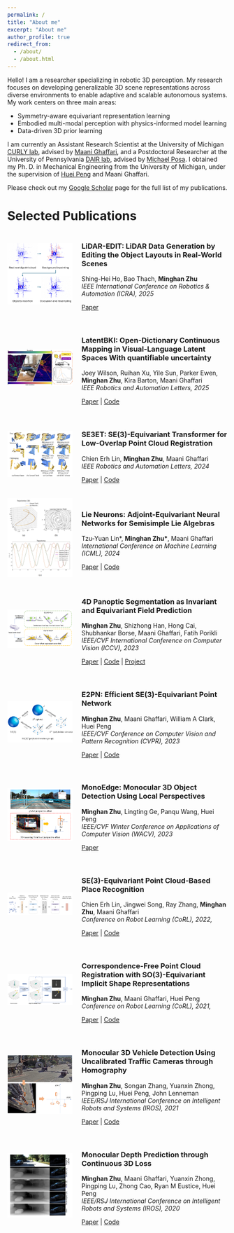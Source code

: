 ```yaml
---
permalink: /
title: "About me"
excerpt: "About me"
author_profile: true
redirect_from: 
  - /about/
  - /about.html
---
```


Hello! I am a researcher specializing in robotic 3D perception. My research focuses on developing generalizable 3D scene representations across diverse environments to enable adaptive and scalable autonomous systems. My work centers on three main areas: 
- Symmetry-aware equivariant representation learning
- Embodied multi-modal perception with physics-informed model learning
- Data-driven 3D prior learning

I am currently an Assistant Research Scientist at the University of Michigan [CURLY lab](https://curly.engin.umich.edu/), advised by [Maani Ghaffari](https://name.engin.umich.edu/people/ghaffari-maani/), and a Postdoctoral Researcher at the University of Pennsylvania [DAIR lab](https://dair.seas.upenn.edu/), advised by [Michael Posa](https://www.grasp.upenn.edu/people/michael-posa/). I obtained my Ph. D. in Mechanical Engineering from the University of Michigan, under the supervision of [Huei Peng](https://huei.engin.umich.edu/) and Maani Ghaffari. 

Please check out my [Google Scholar](https://scholar.google.com/citations?user=70CbUXwAAAAJ&hl=en) page for the full list of my publications. 

Selected Publications
======
<div style="display: flex; align-items: center; margin-bottom: 20px;">
    <div style="flex: 0 0 150px;">
        <img src="..\images\thumbnails\lidaredit_square_title.png" alt="SE3ET Thumbnail" style="width: 150px; height: auto;">
    </div>
    <div style="flex: 1; padding-left: 20px;">
        <h3>LiDAR-EDIT: LiDAR Data Generation by Editing the Object Layouts in Real-World Scenes</h3>
        <p>
            Shing-Hei Ho, 
            Bao Thach,
            <strong>Minghan Zhu</strong> <br>
            <em>IEEE International Conference on Robotics & Automation (ICRA), 2025</em>
        </p>
        <p>
            <a href="https://arxiv.org/abs/2410.11783">Paper</a>  
            <!-- | <a href="https://github.com/UMich-CURLY/LatentBKI">Code</a>   -->
            <!-- | <a href="link-to-bibtex">BibTeX</a> -->
        </p>
    </div>
</div>

<div style="display: flex; align-items: center; margin-bottom: 20px;">
    <div style="flex: 0 0 150px;">
        <img src="..\images\thumbnails\latentbki.png" alt="SE3ET Thumbnail" style="width: 150px; height: auto;">
    </div>
    <div style="flex: 1; padding-left: 20px;">
        <h3>LatentBKI: Open-Dictionary Continuous Mapping in Visual-Language Latent Spaces With quantifiable uncertainty</h3>
        <p>
            Joey Wilson, Ruihan Xu, Yile Sun, Parker Ewen, <strong>Minghan Zhu</strong>, Kira Barton, Maani Ghaffari <br>
            <em>IEEE Robotics and Automation Letters, 2025</em>
        </p>
        <p>
            <a href="https://arxiv.org/abs/2412.00592">Paper</a>  
            | <a href="https://github.com/UMich-CURLY/LatentBKI">Code</a>  
            <!-- | <a href="link-to-bibtex">BibTeX</a> -->
        </p>
    </div>
</div>

<div style="display: flex; align-items: center; margin-bottom: 20px;">
    <div style="flex: 0 0 150px;">
        <img src="..\images\thumbnails\se3et.png" alt="SE3ET Thumbnail" style="width: 150px; height: auto;">
    </div>
    <div style="flex: 1; padding-left: 20px;">
        <h3>SE3ET: SE(3)-Equivariant Transformer for Low-Overlap Point Cloud Registration</h3>
        <p>
            Chien Erh Lin, 
            <strong>Minghan Zhu</strong>,
            Maani Ghaffari <br>
            <em>IEEE Robotics and Automation Letters, 2024</em>
        </p>
        <p>
            <a href="https://ieeexplore.ieee.org/abstract/document/10616262">Paper</a> | 
            <a href="https://github.com/UMich-CURLY/SE3ET">Code</a>  
            <!-- | <a href="link-to-bibtex">BibTeX</a> -->
        </p>
    </div>
</div>

<div style="display: flex; align-items: center; margin-bottom: 20px;">
    <div style="flex: 0 0 150px;">
        <img src="..\images\thumbnails\lieneurons.png" alt="SE3ET Thumbnail" style="width: 150px; height: auto;">
    </div>
    <div style="flex: 1; padding-left: 20px;">
        <h3>Lie Neurons: Adjoint-Equivariant Neural Networks for Semisimple Lie Algebras</h3>
        <p>
            Tzu-Yuan Lin*, 
            <strong>Minghan Zhu*</strong>,
            Maani Ghaffari <br>
            <em>International Conference on Machine Learning (ICML), 2024</em>
        </p>
        <p>
            <a href="https://arxiv.org/pdf/2310.04521">Paper</a> | 
            <a href="https://github.com/UMich-CURLY/LieNeurons">Code</a>  
            <!-- | <a href="link-to-bibtex">BibTeX</a> -->
        </p>
    </div>
</div>

<div style="display: flex; align-items: center; margin-bottom: 20px;">
    <div style="flex: 0 0 150px;">
        <img src="..\images\thumbnails\eq4d.png" alt="SE3ET Thumbnail" style="width: 150px; height: auto;">
    </div>
    <div style="flex: 1; padding-left: 20px;">
        <h3>4D Panoptic Segmentation as Invariant and Equivariant Field Prediction</h3>
        <p>
            <strong>Minghan Zhu</strong>, Shizhong Han, Hong Cai, Shubhankar Borse, Maani Ghaffari, Fatih Porikli <br>
            <em>IEEE/CVF International Conference on Computer Vision (ICCV), 2023</em>
        </p>
        <p>
            <a href="https://openaccess.thecvf.com/content/ICCV2023/papers/Zhu_4D_Panoptic_Segmentation_as_Invariant_and_Equivariant_Field_Prediction_ICCV_2023_paper.pdf">Paper</a> | 
            <a href="https://github.com/minghanz/EQ-4D-StOP">Code</a>  
            | <a href="https://eq-4d-panoptic.github.io/">Project</a>
        </p>
    </div>
</div>

<div style="display: flex; align-items: center; margin-bottom: 20px;">
    <div style="flex: 0 0 150px;">
        <img src="..\images\thumbnails\e2pn.png" alt="SE3ET Thumbnail" style="width: 150px; height: auto;">
    </div>
    <div style="flex: 1; padding-left: 20px;">
        <h3>E2PN: Efficient SE(3)-Equivariant Point Network</h3>
        <p>
            <strong>Minghan Zhu</strong>, Maani Ghaffari, William A Clark, Huei Peng <br>
            <em>IEEE/CVF Conference on Computer Vision and Pattern Recognition (CVPR), 2023</em>
        </p>
        <p>
            <a href="https://arxiv.org/pdf/2206.05398">Paper</a> | 
            <a href="https://github.com/minghanz/E2PN">Code</a>  
            <!-- | <a href="https://eq-4d-panoptic.github.io/">Project</a> -->
        </p>
    </div>
</div>

<div style="display: flex; align-items: center; margin-bottom: 20px;">
    <div style="flex: 0 0 150px;">
        <img src="..\images\thumbnails\monoedge.png" alt="SE3ET Thumbnail" style="width: 150px; height: auto;">
    </div>
    <div style="flex: 1; padding-left: 20px;">
        <h3>MonoEdge: Monocular 3D Object Detection Using Local Perspectives</h3>
        <p>
            <strong>Minghan Zhu</strong>, Lingting Ge, Panqu Wang, Huei Peng <br>
            <em>IEEE/CVF Winter Conference on Applications of Computer Vision (WACV), 2023</em>
        </p>
        <p>
            <a href="https://openaccess.thecvf.com/content/WACV2023/papers/Zhu_MonoEdge_Monocular_3D_Object_Detection_Using_Local_Perspectives_WACV_2023_paper.pdf">Paper</a> 
            <!-- | <a href="https://github.com/minghanz/E2PN">Code</a>   -->
            <!-- | <a href="https://eq-4d-panoptic.github.io/">Project</a> -->
        </p>
    </div>
</div>

<div style="display: flex; align-items: center; margin-bottom: 20px;">
    <div style="flex: 0 0 150px;">
        <img src="..\images\thumbnails\placerec.png" alt="SE3ET Thumbnail" style="width: 150px; height: auto;">
    </div>
    <div style="flex: 1; padding-left: 20px;">
        <h3>SE(3)-Equivariant Point Cloud-Based Place Recognition</h3>
        <p>
            Chien Erh Lin, Jingwei Song, Ray Zhang, <strong>Minghan Zhu</strong>, Maani Ghaffari <br>
            <em>Conference on Robot Learning (CoRL), 2022,</em>
        </p>
        <p>
            <a href="https://proceedings.mlr.press/v205/lin23a/lin23a.pdf">Paper</a> | 
            <a href="https://github.com/UMich-CURLY/se3_equivariant_place_recognition">Code</a>  
            <!-- | <a href="link-to-bibtex">BibTeX</a> -->
        </p>
    </div>
</div>

<div style="display: flex; align-items: center; margin-bottom: 20px;">
    <div style="flex: 0 0 150px;">
        <img src="..\images\thumbnails\equivreg.png" alt="SE3ET Thumbnail" style="width: 150px; height: auto;">
    </div>
    <div style="flex: 1; padding-left: 20px;">
        <h3>Correspondence-Free Point Cloud Registration with
SO(3)-Equivariant Implicit Shape Representations</h3>
        <p>
            <strong>Minghan Zhu</strong>, Maani Ghaffari, Huei Peng <br>
            <em>Conference on Robot Learning (CoRL), 2021,</em>
        </p>
        <p>
            <a href="https://proceedings.mlr.press/v164/zhu22b/zhu22b.pdf">Paper</a> | 
            <a href="https://github.com/minghanz/EquivReg">Code</a>  
            <!-- | <a href="link-to-bibtex">BibTeX</a> -->
        </p>
    </div>
</div>

<div style="display: flex; align-items: center; margin-bottom: 20px;">
    <div style="flex: 0 0 150px;">
        <img src="..\images\thumbnails\trafcam3d.png" alt="SE3ET Thumbnail" style="width: 150px; height: auto;">
    </div>
    <div style="flex: 1; padding-left: 20px;">
        <h3>Monocular 3D Vehicle Detection Using Uncalibrated Traffic Cameras through Homography</h3>
        <p>
            <strong>Minghan Zhu</strong>, Songan Zhang, Yuanxin Zhong, Pingping Lu, Huei Peng, John Lenneman <br>
            <em>IEEE/RSJ International Conference on Intelligent Robots and Systems (IROS), 2021</em>
        </p>
        <p>
            <a href="https://arxiv.org/pdf/2103.15293">Paper</a> | 
            <a href="https://github.com/minghanz/trafcam_3d">Code</a>  
            <!-- | <a href="link-to-bibtex">BibTeX</a> -->
        </p>
    </div>
</div>

<div style="display: flex; align-items: center; margin-bottom: 20px;">
    <div style="flex: 0 0 150px;">
        <img src="..\images\thumbnails\c3d.png" alt="SE3ET Thumbnail" style="width: 150px; height: auto;">
    </div>
    <div style="flex: 1; padding-left: 20px;">
        <h3>Monocular Depth Prediction through Continuous 3D Loss</h3>
        <p>
            <strong>Minghan Zhu</strong>, Maani Ghaffari, Yuanxin Zhong, Pingping Lu, Zhong Cao, Ryan M Eustice, Huei Peng <br>
            <em>IEEE/RSJ International Conference on Intelligent Robots and Systems (IROS), 2020</em>
        </p>
        <p>
            <a href="https://arxiv.org/pdf/2003.09763">Paper</a> | 
            <a href="https://github.com/minghanz/c3d">Code</a>  
            <!-- | <a href="link-to-bibtex">BibTeX</a> -->
        </p>
    </div>
</div>
